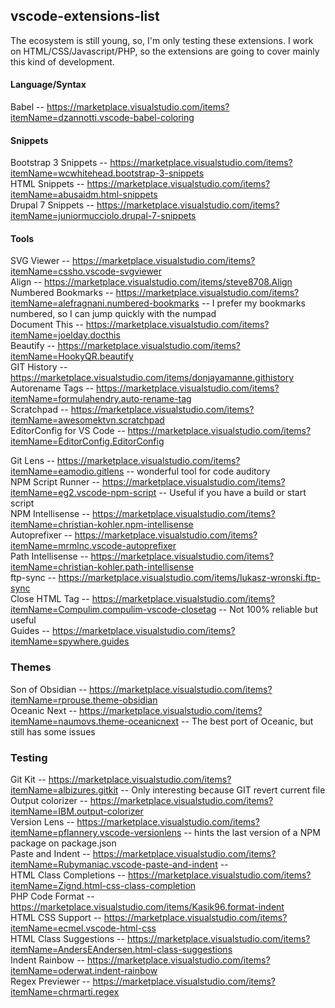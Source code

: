 ## vscode-extensions-list
The ecosystem is still young, so, I'm only testing these extensions. I work on HTML/CSS/Javascript/PHP, so the extensions are going to cover mainly this kind of development.

#### Language/Syntax

Babel -- <https://marketplace.visualstudio.com/items?itemName=dzannotti.vscode-babel-coloring><br>

#### Snippets

Bootstrap 3 Snippets -- <https://marketplace.visualstudio.com/items?itemName=wcwhitehead.bootstrap-3-snippets><br>
HTML Snippets -- <https://marketplace.visualstudio.com/items?itemName=abusaidm.html-snippets><br>
Drupal 7 Snippets -- <https://marketplace.visualstudio.com/items?itemName=juniormucciolo.drupal-7-snippets><br>

#### Tools

SVG Viewer -- <https://marketplace.visualstudio.com/items?itemName=cssho.vscode-svgviewer><br>
Align -- <https://marketplace.visualstudio.com/items/steve8708.Align><br>
Numbered Bookmarks -- <https://marketplace.visualstudio.com/items?itemName=alefragnani.numbered-bookmarks> -- I prefer my bookmarks numbered, so I can jump quickly with the numpad<br>
Document This -- <https://marketplace.visualstudio.com/items?itemName=joelday.docthis><br>
Beautify -- <https://marketplace.visualstudio.com/items?itemName=HookyQR.beautify><br>
GIT History -- <https://marketplace.visualstudio.com/items/donjayamanne.githistory><br>
Autorename Tags -- <https://marketplace.visualstudio.com/items?itemName=formulahendry.auto-rename-tag><br>
Scratchpad -- <https://marketplace.visualstudio.com/items?itemName=awesomektvn.scratchpad><br>
EditorConfig for VS Code -- <https://marketplace.visualstudio.com/items?itemName=EditorConfig.EditorConfig><br>

Git Lens -- <https://marketplace.visualstudio.com/items?itemName=eamodio.gitlens> -- wonderful tool for code auditory<br>
NPM Script Runner -- <https://marketplace.visualstudio.com/items?itemName=eg2.vscode-npm-script> -- Useful if you have a build or start script<br>
NPM Intellisense -- <https://marketplace.visualstudio.com/items?itemName=christian-kohler.npm-intellisense><br>
Autoprefixer -- <https://marketplace.visualstudio.com/items?itemName=mrmlnc.vscode-autoprefixer><br>
Path Intellisense -- <https://marketplace.visualstudio.com/items?itemName=christian-kohler.path-intellisense><br>
ftp-sync -- <https://marketplace.visualstudio.com/items/lukasz-wronski.ftp-sync><br>
Close HTML Tag -- <https://marketplace.visualstudio.com/items?itemName=Compulim.compulim-vscode-closetag> -- Not 100% reliable but useful<br>
Guides -- <https://marketplace.visualstudio.com/items?itemName=spywhere.guides><br>

### Themes

Son of Obsidian -- <https://marketplace.visualstudio.com/items?itemName=rprouse.theme-obsidian><br>
Oceanic Next -- <https://marketplace.visualstudio.com/items?itemName=naumovs.theme-oceanicnext> -- The best port of Oceanic, but still has some issues<br>

### Testing

Git Kit -- <https://marketplace.visualstudio.com/items?itemName=albizures.gitkit> -- Only interesting because GIT revert current file<br>
Output colorizer -- <https://marketplace.visualstudio.com/items?itemName=IBM.output-colorizer><br>
Version Lens -- <https://marketplace.visualstudio.com/items?itemName=pflannery.vscode-versionlens> -- hints the last version of a NPM package on package.json<br>
Paste and Indent -- <https://marketplace.visualstudio.com/items?itemName=Rubymaniac.vscode-paste-and-indent> -- <br>
HTML Class Completions -- <https://marketplace.visualstudio.com/items?itemName=Zignd.html-css-class-completion><br>
PHP Code Format -- <https://marketplace.visualstudio.com/items/Kasik96.format-indent><br>
HTML CSS Support -- <https://marketplace.visualstudio.com/items?itemName=ecmel.vscode-html-css><br>
HTML Class Suggestions -- <https://marketplace.visualstudio.com/items?itemName=AndersEAndersen.html-class-suggestions><br>
Indent Rainbow -- <https://marketplace.visualstudio.com/items?itemName=oderwat.indent-rainbow><br>
Regex Previewer -- <https://marketplace.visualstudio.com/items?itemName=chrmarti.regex><br>
